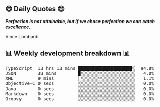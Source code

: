 ## 😄 Daily Quotes 😄

_**Perfection is not attainable, but if we chase perfection we can catch excellence..**_

Vince Lombardi



## 📊 Weekly development breakdown 📊

<pre>TypeScript  13 hrs 13 mins ███████████████████▉░  94.8%
JSON        33 mins        ▊░░░░░░░░░░░░░░░░░░░░   4.0%
XML         9 mins         ▏░░░░░░░░░░░░░░░░░░░░   1.1%
Objective-C 0 secs         ░░░░░░░░░░░░░░░░░░░░░   0.0%
Java        0 secs         ░░░░░░░░░░░░░░░░░░░░░   0.0%
Markdown    0 secs         ░░░░░░░░░░░░░░░░░░░░░   0.0%
Groovy      0 secs         ░░░░░░░░░░░░░░░░░░░░░   0.0%</pre>